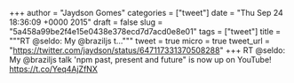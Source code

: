 
+++
author = "Jaydson Gomes"
categories = ["tweet"]
date = "Thu Sep 24 18:36:09 +0000 2015"
draft = false
slug = "5a458a99be2f4e15e0438e378ecd7d7acd0e8e01"
tags = ["tweet"]
title = """RT @seldo: My @braziljs t..."""
tweet = true
micro = true
tweet_url = "https://twitter.com/jaydson/status/647117331370508288"
+++
RT @seldo: My @braziljs talk 'npm past, present and future" is now up on YouTube! https://t.co/Yeq4AjZfNX
